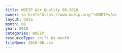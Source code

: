 ```yaml
---
title: WOEIP Air Quality 08-2010
owner: <a href="https://www.woeip.org/">WOEIP</a>
layout: data
month: 08
year: 2010
categories: WOEIP
resourceType: shift_by_month
fileName: 2010-08.csv
---
```


